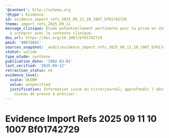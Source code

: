 ```yaml
---
'@context': http://schema.org
'@type': Evidence
id: evidence_import_refs_2025_09_11_10_1007_bf01742729
theme: import_refs_2025_09_11
message_clinique: Étude potentiellement pertinente pour la prise en charge musculosquelettique;
  à intégrer avec le contexte clinique.
doi_url: https://doi.org/10.1007/bf01742729
pmid: '40672641'
sources_snapshot: _audit/evidence_import_refs_2025_09_11_10_1007_bf01742729.json
statut: valide
type_etude: synthese
publication_date: '1992-03-01'
last_verified: '2025-09-12'
retraction_status: ok
evidence_level:
  scale: OCEBM
  value: unspecified
  justification: Information issue du titre/journal; approfondir l'abstract pour précision;
    niveau de preuve à préciser.
---
```

# Evidence Import Refs 2025 09 11 10 1007 Bf01742729

